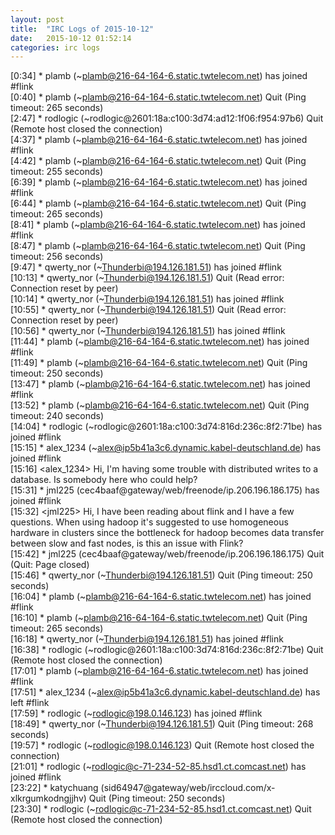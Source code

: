 ```yaml
---
layout: post
title:  "IRC Logs of 2015-10-12"
date:   2015-10-12 01:52:14
categories: irc logs
---
```

<span class="irc-date">[0:34]</span> <span class="irc-green">* plamb (~plamb@216-64-164-6.static.twtelecom.net) has joined #flink</span><br />
<span class="irc-date">[0:40]</span> <span class="irc-navy">* plamb (~plamb@216-64-164-6.static.twtelecom.net) Quit (Ping timeout: 265 seconds)</span><br />
<span class="irc-date">[2:47]</span> <span class="irc-navy">* rodlogic (~rodlogic@2601:18a:c100:3d74:ad12:1f06:f954:97b6) Quit (Remote host closed the connection)</span><br />
<span class="irc-date">[4:37]</span> <span class="irc-green">* plamb (~plamb@216-64-164-6.static.twtelecom.net) has joined #flink</span><br />
<span class="irc-date">[4:42]</span> <span class="irc-navy">* plamb (~plamb@216-64-164-6.static.twtelecom.net) Quit (Ping timeout: 255 seconds)</span><br />
<span class="irc-date">[6:39]</span> <span class="irc-green">* plamb (~plamb@216-64-164-6.static.twtelecom.net) has joined #flink</span><br />
<span class="irc-date">[6:44]</span> <span class="irc-navy">* plamb (~plamb@216-64-164-6.static.twtelecom.net) Quit (Ping timeout: 265 seconds)</span><br />
<span class="irc-date">[8:41]</span> <span class="irc-green">* plamb (~plamb@216-64-164-6.static.twtelecom.net) has joined #flink</span><br />
<span class="irc-date">[8:47]</span> <span class="irc-navy">* plamb (~plamb@216-64-164-6.static.twtelecom.net) Quit (Ping timeout: 256 seconds)</span><br />
<span class="irc-date">[9:47]</span> <span class="irc-green">* qwerty_nor (~Thunderbi@194.126.181.51) has joined #flink</span><br />
<span class="irc-date">[10:13]</span> <span class="irc-navy">* qwerty_nor (~Thunderbi@194.126.181.51) Quit (Read error: Connection reset by peer)</span><br />
<span class="irc-date">[10:14]</span> <span class="irc-green">* qwerty_nor (~Thunderbi@194.126.181.51) has joined #flink</span><br />
<span class="irc-date">[10:55]</span> <span class="irc-navy">* qwerty_nor (~Thunderbi@194.126.181.51) Quit (Read error: Connection reset by peer)</span><br />
<span class="irc-date">[10:56]</span> <span class="irc-green">* qwerty_nor (~Thunderbi@194.126.181.51) has joined #flink</span><br />
<span class="irc-date">[11:44]</span> <span class="irc-green">* plamb (~plamb@216-64-164-6.static.twtelecom.net) has joined #flink</span><br />
<span class="irc-date">[11:49]</span> <span class="irc-navy">* plamb (~plamb@216-64-164-6.static.twtelecom.net) Quit (Ping timeout: 250 seconds)</span><br />
<span class="irc-date">[13:47]</span> <span class="irc-green">* plamb (~plamb@216-64-164-6.static.twtelecom.net) has joined #flink</span><br />
<span class="irc-date">[13:52]</span> <span class="irc-navy">* plamb (~plamb@216-64-164-6.static.twtelecom.net) Quit (Ping timeout: 240 seconds)</span><br />
<span class="irc-date">[14:04]</span> <span class="irc-green">* rodlogic (~rodlogic@2601:18a:c100:3d74:816d:236c:8f2:71be) has joined #flink</span><br />
<span class="irc-date">[15:15]</span> <span class="irc-green">* alex_1234 (~alex@ip5b41a3c6.dynamic.kabel-deutschland.de) has joined #flink</span><br />
<span class="irc-date">[15:16]</span> <span class="irc-black">&lt;alex_1234&gt; Hi, I'm having some trouble with distributed writes to a database. Is somebody here who could help?</span><br />
<span class="irc-date">[15:31]</span> <span class="irc-green">* jml225 (cec4baaf@gateway/web/freenode/ip.206.196.186.175) has joined #flink</span><br />
<span class="irc-date">[15:32]</span> <span class="irc-black">&lt;jml225&gt; Hi, I have been reading about flink and I have a few questions. When using hadoop it's suggested to use homogeneous hardware in clusters since the bottleneck for hadoop becomes data transfer between slow and fast nodes, is this an issue with Flink?</span><br />
<span class="irc-date">[15:42]</span> <span class="irc-navy">* jml225 (cec4baaf@gateway/web/freenode/ip.206.196.186.175) Quit (Quit: Page closed)</span><br />
<span class="irc-date">[15:46]</span> <span class="irc-navy">* qwerty_nor (~Thunderbi@194.126.181.51) Quit (Ping timeout: 250 seconds)</span><br />
<span class="irc-date">[16:04]</span> <span class="irc-green">* plamb (~plamb@216-64-164-6.static.twtelecom.net) has joined #flink</span><br />
<span class="irc-date">[16:10]</span> <span class="irc-navy">* plamb (~plamb@216-64-164-6.static.twtelecom.net) Quit (Ping timeout: 265 seconds)</span><br />
<span class="irc-date">[16:18]</span> <span class="irc-green">* qwerty_nor (~Thunderbi@194.126.181.51) has joined #flink</span><br />
<span class="irc-date">[16:38]</span> <span class="irc-navy">* rodlogic (~rodlogic@2601:18a:c100:3d74:816d:236c:8f2:71be) Quit (Remote host closed the connection)</span><br />
<span class="irc-date">[17:01]</span> <span class="irc-green">* plamb (~plamb@216-64-164-6.static.twtelecom.net) has joined #flink</span><br />
<span class="irc-date">[17:51]</span> <span class="irc-green">* alex_1234 (~alex@ip5b41a3c6.dynamic.kabel-deutschland.de) has left #flink</span><br />
<span class="irc-date">[17:59]</span> <span class="irc-green">* rodlogic (~rodlogic@198.0.146.123) has joined #flink</span><br />
<span class="irc-date">[18:49]</span> <span class="irc-navy">* qwerty_nor (~Thunderbi@194.126.181.51) Quit (Ping timeout: 268 seconds)</span><br />
<span class="irc-date">[19:57]</span> <span class="irc-navy">* rodlogic (~rodlogic@198.0.146.123) Quit (Remote host closed the connection)</span><br />
<span class="irc-date">[21:01]</span> <span class="irc-green">* rodlogic (~rodlogic@c-71-234-52-85.hsd1.ct.comcast.net) has joined #flink</span><br />
<span class="irc-date">[23:22]</span> <span class="irc-navy">* katychuang (sid64947@gateway/web/irccloud.com/x-xlkrgumkodngjjhv) Quit (Ping timeout: 250 seconds)</span><br />
<span class="irc-date">[23:30]</span> <span class="irc-navy">* rodlogic (~rodlogic@c-71-234-52-85.hsd1.ct.comcast.net) Quit (Remote host closed the connection)</span><br />
